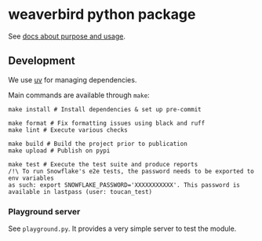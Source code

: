 # weaverbird python package

See [docs about purpose and usage](../docs/_docs/tech/python-package.md).

## Development

We use [uv](https://docs.astral.sh/uv/) for managing dependencies.

Main commands are available through `make`:

    make install # Install dependencies & set up pre-commit

    make format # Fix formatting issues using black and ruff
    make lint # Execute various checks

    make build # Build the project prior to publication
    make upload # Publish on pypi

    make test # Execute the test suite and produce reports
    /!\ To run Snowflake's e2e tests, the password needs to be exported to env variables
    as such: export SNOWFLAKE_PASSWORD='XXXXXXXXXXX'. This password is available in lastpass (user: toucan_test)

### Playground server

See `playground.py`. It provides a very simple server to test the module.
